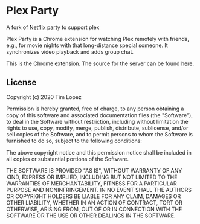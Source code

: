 # Plex Party

A fork of [Netflix party](https://github.com/netflixparty1/netflixparty-chrome) to support plex

Plex Party is a Chrome extension for watching Plex remotely with friends, e.g., for movie nights with that long-distance special someone. It synchronizes video playback and adds group chat.

This is the Chrome extension. The source for the server can be found [here](https://github.com/boyers/netflixparty-server).

## License

Copyright (c) 2020 Tim Lopez

Permission is hereby granted, free of charge, to any person obtaining a copy of this software and associated documentation files (the "Software"), to deal in the Software without restriction, including without limitation the rights to use, copy, modify, merge, publish, distribute, sublicense, and/or sell copies of the Software, and to permit persons to whom the Software is furnished to do so, subject to the following conditions:

The above copyright notice and this permission notice shall be included in all copies or substantial portions of the Software.

THE SOFTWARE IS PROVIDED "AS IS", WITHOUT WARRANTY OF ANY KIND, EXPRESS OR IMPLIED, INCLUDING BUT NOT LIMITED TO THE WARRANTIES OF MERCHANTABILITY, FITNESS FOR A PARTICULAR PURPOSE AND NONINFRINGEMENT. IN NO EVENT SHALL THE AUTHORS OR COPYRIGHT HOLDERS BE LIABLE FOR ANY CLAIM, DAMAGES OR OTHER LIABILITY, WHETHER IN AN ACTION OF CONTRACT, TORT OR OTHERWISE, ARISING FROM, OUT OF OR IN CONNECTION WITH THE SOFTWARE OR THE USE OR OTHER DEALINGS IN THE SOFTWARE.
